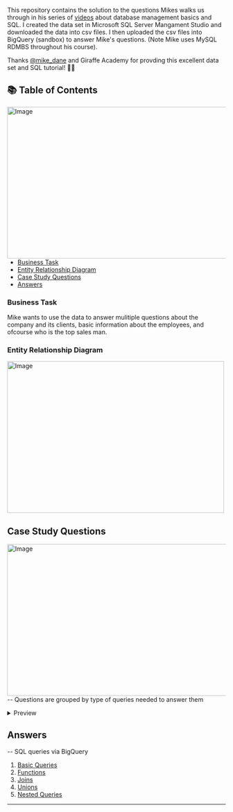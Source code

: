 This repository contains the solution to the questions Mikes walks us through in his series of [videos](https://www.mikedane.com/databases/sql/) about database management basics and SQL. I created the data set in Microsoft SQL Server Mangament Studio and downloaded the data into csv files. I then uploaded the csv files into BigQuery (sandbox) to answer Mike's questions. (Note Mike uses MySQL RDMBS throughout his course).

Thanks [@mike_dane](https://twitter.com/mike_dane) and Giraffe Academy for provding this excellent data set and SQL tutorial! 👋🏻 

## 📚 Table of Contents
<img align="right" src="https://cxl.com/wp-content/uploads/2019/10/google-bigquery-logo-1.png" alt="Image" width="600" height="350">

- [Business Task](#business-task)
- [Entity Relationship Diagram](#entity-relationship-diagram)
- [Case Study Questions](#case-study-questions)
- [Answers](#Answers)

### Business Task
Mike wants to use the data to answer mulitiple  questions about the company and its clients, basic information about the employees, and ofcourse who  is the top sales man.

### Entity Relationship Diagram

<img src="http://www.mikedane.com/databases/sql/company-relations.png" alt="Image" width="500" height="350">

## Case Study Questions
<img align="right" src="https://cdn3.whatculture.com/images/2021/04/d81733f712331d8a-600x338.jpg" alt="Image" width="600" height="350">

-- Questions are grouped by type of queries needed to answer them

<details>
<summary>
Preview
</summary>

<details>
<summary>
1. Basic Queries
</summary>
  
-- Find all employees
  
-- Find all clients
  
-- Find all employees ordered by salary (ASC/DESC);
  
-- Find all employees ordered by sex then name
  
-- Find the first 5 employees in the table
  
-- Find the first and last names of all employees
  
-- Find the forename and surnames names of all employees
  
-- Find out all the different genders
  
-- Find all male employees

-- Find all employees at branch 2
  
-- Find all employee's id's and names who were born after 1969
  
-- Find all female employees at branch 2
  
-- Find all employees who are female & born after 1969 or who make over 80000
  
-- Find all employees born between 1970 and 1975
  
-- Find all employees named Jim, Michael, Johnny or David
 
 </details>

<details>
<summary>
2. Functions
</summary>

-- Find the number of employees
  
-- Find the average of all employee's salaries ( then round)
  
-- Find the sum of all employee's salaries
  
-- Find out how many males and females there are
  
-- Find the total sales of each salesman
  
-- Find the total amount of money spent by each client

</details>
  
<details>
<summary>
3. Joins
</summary>
  
-- Find the client name and total amount of money spent by each client
  
-- Find the first name of the total sales of each salesman
  
-- Find the name of the head of each branch.

</details>

<details>
<summary>
4. Unions
</summary>
  
-- Find a list of employee and branch names
  
-- Find a list of all clients & branch suppliers' names
  
-- Find a list of all money spent or earned by the company

</details>

<details>
<summary>
5. Nested Queries
</summary>
  
-- Find names of all employees who have sold over 50,000
  
-- Find all clients who are handles by the branch that Michael Scott manages (Assume you know Michael's ID)
  
-- Find all clients who are handles by the branch that Michael Scott manages (Assume you DONT'T know Michael's ID)
  
-- Find the names of employees who work with clients handled by the scranton branch
  
-- Find the names of all clients who have spent more than 100,000 dollars

</details>
  
</details>

## Answers

-- SQL queries via BigQuery
1. [Basic Queries](https://github.com/howhowcarabao/SQL_and_Dunder_Mifflin/blob/master/solutions/solutions_basic.md)
2. [Functions](https://github.com/howhowcarabao/SQL_and_Dunder_Mifflin/blob/master/solutions/solutions_functions.md)
3. [Joins](https://github.com/howhowcarabao/SQL_and_Dunder_Mifflin/blob/master/solutions/solutions_joins.md)
4. [Unions](https://github.com/howhowcarabao/SQL_and_Dunder_Mifflin/blob/master/solutions/solutions_unions.md)
5. [Nested Queries](https://github.com/howhowcarabao/SQL_and_Dunder_Mifflin/blob/master/solutions/solutions_nested_queries.md)

***